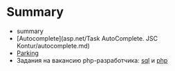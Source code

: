 # Summary

* summary
* [Autocomplete](asp.net/Task AutoComplete. JSC Kontur/autocomplete.md)
* [Parking](asp.net/Parking/ParkingTask.md)
* Задания на вакансию php-разработчика: [sql](sql/inform-mobil/tasksql.md) и [php](php/inform-mobil/tasksql.md)
